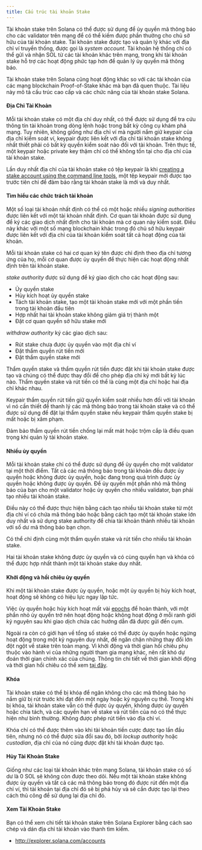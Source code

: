 ```yaml
---
title: Cấu trúc tài khoản Stake
---
```


Tài khoản stake trên Solana có thể được sử dụng để ủy quyền mã thông báo cho các validator trên mạng để có thể kiếm được phần thưởng cho chủ sở hữu của tài khoản stake. Tài khoản stake được tạo và quản lý khác với địa chỉ ví truyền thống, được gọi là _system account_. Tài khoản hệ thống chỉ có thể gửi và nhận SOL từ các tài khoản khác trên mạng, trong khi tài khoản stake hỗ trợ các hoạt động phức tạp hơn để quản lý ủy quyền mã thông báo.

Tài khoản stake trên Solana cũng hoạt động khác so với các tài khoản của các mạng blockchain Proof-of-Stake khác mà bạn đã quen thuộc. Tài liệu này mô tả cấu trúc cao cấp và các chức năng của tài khoản stake Solana.

#### Địa Chỉ Tài Khoản

Mỗi tài khoản stake có một địa chỉ duy nhất, có thể được sử dụng để tra cứu thông tin tài khoản trong dòng lệnh hoặc trong bất kỳ công cụ khám phá mạng. Tuy nhiên, không giống như địa chỉ ví mà người nắm giữ keypair của địa chỉ kiểm soát ví, keypair được liên kết với địa chỉ tài khoản stake không nhất thiết phải có bất kỳ quyền kiểm soát nào đối với tài khoản. Trên thực tế, một keypair hoặc private key thậm chí có thể không tồn tại cho địa chỉ của tài khoản stake.

Lần duy nhất địa chỉ của tài khoản stake có tệp keypair là khi [creating a stake account using the command line tools](../cli/delegate-stake.md#create-a-stake-account), một tệp keypair mới được tạo trước tiên chỉ để đảm bảo rằng tài khoản stake là mới và duy nhất.

#### Tìm hiểu các chức trách tài khoản

Một số loại tài khoản nhất định có thể có một hoặc nhiều _signing authorities_ được liên kết với một tài khoản nhất định. Cơ quan tài khoản được sử dụng để ký các giao dịch nhất định cho tài khoản mà cơ quan này kiểm soát. Điều này khác với một số mạng blockchain khác trong đó chủ sở hữu keypair được liên kết với địa chỉ của tài khoản kiểm soát tất cả hoạt động của tài khoản.

Mỗi tài khoản stake có hai cơ quan ký tên được chỉ định theo địa chỉ tương ứng của họ, mỗi cơ quan được ủy quyền để thực hiện các hoạt động nhất định trên tài khoản stake.

_stake authority_ được sử dụng để ký giao dịch cho các hoạt động sau:

- Ủy quyền stake
- Hủy kích hoạt ủy quyền stake
- Tách tài khoản stake, tạo một tài khoản stake mới với một phần tiền trong tài khoản đầu tiên
- Hợp nhất hai tài khoản stake không giảm giá trị thành một
- Đặt cơ quan quyền sở hữu stake mới

_withdraw authority_ ký các giao dịch sau:

- Rút stake chưa được ủy quyền vào một địa chỉ ví
- Đặt thẩm quyền rút tiền mới
- Đặt thẩm quyền stake mới

Thẩm quyền stake và thẩm quyền rút tiền được đặt khi tài khoản stake được tạo và chúng có thể được thay đổi để cho phép địa chỉ ký mới bất kỳ lúc nào. Thẩm quyền stake và rút tiền có thể là cùng một địa chỉ hoặc hai địa chỉ khác nhau.

Keypair thẩm quyền rút tiền giữ quyền kiểm soát nhiều hơn đối với tài khoản vì nó cần thiết để thanh lý các mã thông báo trong tài khoản stake và có thể được sử dụng để đặt lại thẩm quyền stake nếu keypair thẩm quyền stake bị mất hoặc bị xâm phạm.

Đảm bảo thẩm quyền rút tiền chống lại mất mát hoặc trộm cắp là điều quan trọng khi quản lý tài khoản stake.

#### Nhiều ủy quyền

Mỗi tài khoản stake chỉ có thể được sử dụng để ủy quyền cho một validator tại một thời điểm. Tất cả các mã thông báo trong tài khoản đều được ủy quyền hoặc không được ủy quyền, hoặc đang trong quá trình được ủy quyền hoặc không được ủy quyền. Để ủy quyền một phần nhỏ mã thông báo của bạn cho một validator hoặc ủy quyền cho nhiều validator, bạn phải tạo nhiều tài khoản stake.

Điều này có thể được thực hiện bằng cách tạo nhiều tài khoản stake từ một địa chỉ ví có chứa mã thông báo hoặc bằng cách tạo một tài khoản stake lớn duy nhất và sử dụng stake authority để chia tài khoản thành nhiều tài khoản với số dư mã thông báo bạn chọn.

Có thể chỉ định cùng một thẩm quyền stake và rút tiền cho nhiều tài khoản stake.

Hai tài khoản stake không được ủy quyền và có cùng quyền hạn và khóa có thể được hợp nhất thành một tài khoản stake duy nhất.

#### Khởi động và hồi chiêu ủy quyền

Khi một tài khoản stake được ủy quyền, hoặc một ủy quyền bị hủy kích hoạt, hoạt động sẽ không có hiệu lực ngay lập tức.

Việc ủy ​​quyền hoặc hủy kích hoạt mất vài [epochs](../terminology.md#epoch) để hoàn thành, với một phần nhỏ ủy quyền trở nên hoạt động hoặc không hoạt động ở mỗi ranh giới kỷ nguyên sau khi giao dịch chứa các hướng dẫn đã được gửi đến cụm.

Ngoài ra còn có giới hạn về tổng số stake có thể được ủy quyền hoặc ngừng hoạt động trong một kỷ nguyên duy nhất, để ngăn chặn những thay đổi lớn đột ngột về stake trên toàn mạng. Vì khởi động và thời gian hồi chiêu phụ thuộc vào hành vi của những người tham gia mạng khác, nên rất khó dự đoán thời gian chính xác của chúng. Thông tin chi tiết về thời gian khởi động và thời gian hồi chiêu có thể xem [tại đây](../cluster/stake-delegation-and-rewards.md#stake-warmup-cooldown-withdrawal).

#### Khóa

Tài khoản stake có thể bị khóa để ngăn không cho các mã thông báo họ nắm giữ bị rút trước khi đạt đến một ngày hoặc kỷ nguyên cụ thể. Trong khi bị khóa, tài khoản stake vẫn có thể được ủy quyền, không được ủy quyền hoặc chia tách, và các quyền hạn về stake và rút tiền của nó có thể thực hiện như bình thường. Không được phép rút tiền vào địa chỉ ví.

Khóa chỉ có thể được thêm vào khi tài khoản tiền cược được tạo lần đầu tiên, nhưng nó có thể được sửa đổi sau đó, bởi _lockup authority_ hoặc _custodian_, địa chỉ của nó cũng được đặt khi tài khoản được tạo.

#### Hủy Tài Khoản Stake

Giống như các loại tài khoản khác trên mạng Solana, tài khoản stake có số dư là 0 SOL sẽ không còn được theo dõi. Nếu một tài khoản stake không được ủy quyền và tất cả các mã thông báo trong đó được rút đến một địa chỉ ví, thì tài khoản tại địa chỉ đó sẽ bị phá hủy và sẽ cần được tạo lại theo cách thủ công để sử dụng lại địa chỉ đó.

#### Xem Tài Khoản Stake

Bạn có thể xem chi tiết tài khoản stake trên Solana Explorer bằng cách sao chép và dán địa chỉ tài khoản vào thanh tìm kiếm.

- http://explorer.solana.com/accounts

